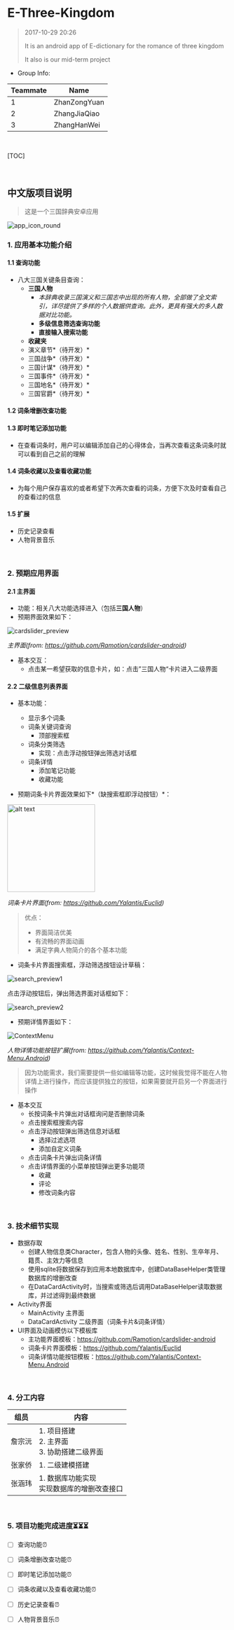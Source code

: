 # E-Three-Kingdom

> 2017-10-29 20:26
>
> It is an android app of E-dictionary for the romance of three kingdom
>
> It also is our mid-term project



- Group Info:

| Teammate | Name         |
| -------- | ------------ |
| 1        | ZhanZongYuan |
| 2        | ZhangJiaQiao |
| 3        | ZhangHanWei  |

</br>

[TOC]

</br>

## 中文版项目说明

> 这是一个三国辞典安卓应用

![app_icon_round](./image/app_icon_round.png)

### 1. 应用基本功能介绍

#### 1.1 查询功能

- 八大三国关键条目查询：
  - **三国人物**
    - *本辞典收录三国演义和三国志中出现的所有人物，全部做了全文索引，详尽提供了多样的个人数据供查询。此外，更具有强大的多人数据对比功能。*
    - **多级信息筛选查询功能**
    - **直接输入搜索功能**
  - **收藏夹**
  - 演义章节*（待开发）*
  - 三国战争*（待开发）*
  - 三国计谋*（待开发）*
  - 三国事件*（待开发）*
  - 三国地名*（待开发）*
  - 三国官爵*（待开发）*

#### 1.2 词条增删改查功能

#### 1.3 即时笔记添加功能

- 在查看词条时，用户可以编辑添加自己的心得体会，当再次查看这条词条时就可以看到自己之前的理解

#### 1.4 词条收藏以及查看收藏功能

- 为每个用户保存喜欢的或者希望下次再次查看的词条，方便下次及时查看自己的查看过的信息

#### 1.5 扩展

- 历史记录查看
- 人物背景音乐

</br>

### 2. 预期应用界面

#### 2.1 主界面

- 功能：相关八大功能选择进入（包括**三国人物**）
- 预期界面效果如下：

![cardslider_preview](./image/cardslider_preview.gif)

*主界面(from: https://github.com/Ramotion/cardslider-android)*

- 基本交互：
  - 点击某一希望获取的信息卡片，如：点击”三国人物“卡片进入二级界面

#### 2.2 二级信息列表界面

- 基本功能：
  - 显示多个词条
  - 词条关键词查询
    - 顶部搜索框
  - 词条分类筛选
    - 实现：点击浮动按钮弹出筛选对话框
  - 词条详情
    - 添加笔记功能
    - 收藏功能


- 预期词条卡片界面效果如下*（缺搜索框即浮动按钮）*：

<img src="https://d13yacurqjgara.cloudfront.net/users/125056/screenshots/1744157/99miles-userprofile-animation_1-1-3.gif" alt="alt text" style="width:200;height:200">

*词条卡片界面(from: https://github.com/Yalantis/Euclid)*

> 优点：
>
> - 界面简洁优美
> - 有流畅的界面动画
> - 满足字典人物简介的各个基本功能

- 词条卡片界面搜索框，浮动筛选按钮设计草稿：

![search_preview1](./image/search_preview1.jpg)

点击浮动按钮后，弹出筛选界面对话框如下：

![search_preview2](./image/search_preview2.jpg)

- 预期详情界面如下：

![ContextMenu](https://d13yacurqjgara.cloudfront.net/users/125056/screenshots/1785274/99miles-profile-light_1-1-4.gif)

*人物详情功能按钮扩展(from: https://github.com/Yalantis/Context-Menu.Android)*

> 因为功能需求，我们需要提供一些如编辑等功能，这时候我觉得不能在人物详情上进行操作，而应该提供独立的按钮，如果需要就开启另一个界面进行操作

- 基本交互
  - 长按词条卡片弹出对话框询问是否删除词条
  - 点击搜索框搜索内容
  - 点击浮动按钮弹出筛选信息对话框
    - 选择过滤选项
    - 添加自定义词条
  - 点击词条卡片弹出词条详情
  - 点击详情界面的小菜单按钮弹出更多功能项
    - 收藏
    - 评论
    - 修改词条内容

</br>

### 3. 技术细节实现

- 数据存取
  - 创建人物信息类Character，包含人物的头像、姓名、性别、生卒年月、籍贯、主效力等信息
  - 使用sqlite将数据保存到应用本地数据库中，创建DataBaseHelper类管理数据库的增删改查
  - 在DataCardActivity时，当搜索或筛选后调用DataBaseHelper读取数据库，并过滤得到最终数据
- Activity界面
  - MainActivity 主界面
  - DataCardActivity 二级界面（词条卡片&词条详情）
- UI界面及动画模仿以下模板库
  - 主功能界面模板：https://github.com/Ramotion/cardslider-android
  - 词条卡片界面模板：https://github.com/Yalantis/Euclid
  - 词条详情功能按钮模板：https://github.com/Yalantis/Context-Menu.Android

</br>

### 4. 分工内容

| 组员   | 内容                                     |
| ---- | -------------------------------------- |
| 詹宗沅  | 1. 项目搭建 <br />2. 主界面<br /> 3. 协助搭建二级界面 |
| 张家侨  | 1. 二级建模搭建<br />                        |
| 张涵玮  | 1. 数据库功能实现<br />实现数据库的增删改查接口<br />     |



</br>

### 5. 项目功能完成进度⏳⏳⏳

- [ ] 查询功能⏰


- [ ] 词条增删改查功能⏰


- [ ] 即时笔记添加功能⏰


- [ ] 词条收藏以及查看收藏功能⏰


- [ ] 历史记录查看⏰
- [ ] 人物背景音乐⏰